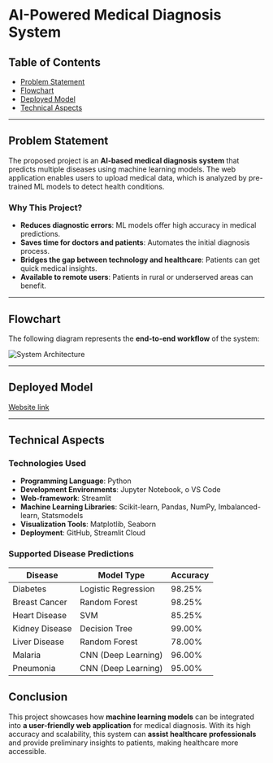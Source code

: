 # AI-Powered Medical Diagnosis System


## Table of Contents
  * [Problem Statement](#problem-statement)
  * [Flowchart](#flowchart)
  * [Deployed Model](#deployed-model)
  * [Technical Aspects](#technical-aspects)
 

---
## Problem Statement

The proposed project is an **AI-based medical diagnosis system** that predicts multiple diseases using machine learning models. The web application enables users to upload medical data, which is analyzed by pre-trained ML models to detect health conditions.

### **Why This Project?**

- **Reduces diagnostic errors**: ML models offer high accuracy in medical predictions.
- **Saves time for doctors and patients**: Automates the initial diagnosis process.
- **Bridges the gap between technology and healthcare**: Patients can get quick medical insights.
- **Available to remote users**: Patients in rural or underserved areas can benefit.

---
## Flowchart

The following diagram represents the **end-to-end workflow** of the system:

![System Architecture](molel.png)


---
## Deployed Model
[Website link](https://damesu97g4rnspbfkkxe9y.streamlit.app/)

---

## Technical Aspects

### **Technologies Used**
- **Programming Language**: Python
- **Development Environments**: Jupyter Notebook, o	VS Code  
- **Web-framework**: Streamlit
- **Machine Learning Libraries**: Scikit-learn, Pandas, NumPy, Imbalanced-learn, Statsmodels
- **Visualization Tools**: Matplotlib, Seaborn
- **Deployment**: GitHub, Streamlit Cloud
  

### **Supported Disease Predictions**
| Disease          | Model Type             | Accuracy |
|-----------------|------------------------|----------|
| Diabetes        | Logistic Regression    | 98.25%   |
| Breast Cancer   | Random Forest          | 98.25%   |
| Heart Disease   | SVM                     | 85.25%   |
| Kidney Disease  | Decision Tree          | 99.00%   |
| Liver Disease   | Random Forest          | 78.00%   |
| Malaria        | CNN (Deep Learning)     | 96.00%   |
| Pneumonia       | CNN (Deep Learning)     | 95.00%   |


## Conclusion

This project showcases how **machine learning models** can be integrated into **a user-friendly web application** for medical diagnosis. With its high accuracy and scalability, this system can **assist healthcare professionals** and provide preliminary insights to patients, making healthcare more accessible.


